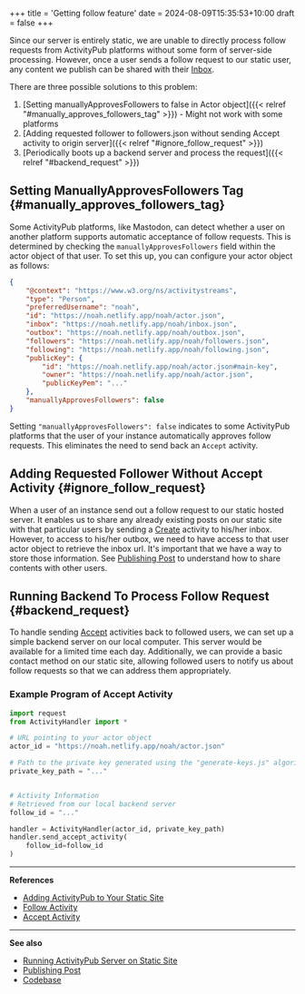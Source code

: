 +++
title = 'Getting follow feature'
date = 2024-08-09T15:35:53+10:00
draft = false
+++ 

Since our server is entirely static, we are unable to directly process follow requests from ActivityPub platforms without some form of server-side processing. However, once a user sends a follow request to our static user, any content we publish can be shared with their [Inbox](https://www.w3.org/TR/activitypub/#inbox). 

There are three possible solutions to this problem:
1. [Setting manuallyApprovesFollowers to false in Actor object]({{< relref "#manually_approves_followers_tag" >}}) - Might not work with some platforms
2. [Adding requested follower to followers.json without sending Accept activity to origin server]({{< relref "#ignore_follow_request" >}})
3. [Periodically boots up a backend server and process the request]({{< relref "#backend_request" >}})

## Setting ManuallyApprovesFollowers Tag {#manually_approves_followers_tag} 

Some ActivityPub platforms, like Mastodon, can detect whether a user on another platform supports automatic acceptance of follow requests. This is determined by checking the `manuallyApprovesFollowers` field within the actor object of that user. To set this up, you can configure your actor object as follows:

```json
{
	"@context": "https://www.w3.org/ns/activitystreams",
	"type": "Person",
	"preferredUsername": "noah",
	"id": "https://noah.netlify.app/noah/actor.json",
	"inbox": "https://noah.netlify.app/noah/inbox.json",
	"outbox": "https://noah.netlify.app/noah/outbox.json",
	"followers": "https://noah.netlify.app/noah/followers.json",
	"following": "https://noah.netlify.app/noah/following.json",
	"publicKey": {
		"id": "https://noah.netlify.app/noah/actor.json#main-key", 
		"owner": "https://noah.netlify.app/noah/actor.json",
		"publicKeyPem": "..."
	},
	"manuallyApprovesFollowers": false
}
```
Setting `"manuallyApprovesFollowers": false` indicates to some ActivityPub platforms that the user of your instance automatically approves follow requests. This eliminates the need to send back an `Accept` activity.

## Adding Requested Follower Without Accept Activity {#ignore_follow_request}

When a user of an instance send out a follow request to our static hosted server. It enables us to share any already existing posts on our static site with that particular users by sending a [Create](https://www.w3.org/TR/activitypub/#create-activity-inbox) activity to his/her inbox. However, to access to his/her outbox, we need to have access to that user actor object to retrieve the inbox url. It's important that we have a way to store those information. See [Publishing Post](/page/extra/publish_post_feature) to understand how to share contents with other users.


## Running Backend To Process Follow Request {#backend_request}

To handle sending [Accept](https://www.w3.org/TR/activitypub/#accept-activity-inbox) activities back to followed users, we can set up a simple backend server on our local computer. This server would be available for a limited time each day. Additionally, we can provide a basic contact method on our static site, allowing followed users to notify us about follow requests so that we can address them appropriately.

### Example Program of Accept Activity

```python
import request 
from ActivityHandler import *

# URL pointing to your actor object
actor_id = "https://noah.netlify.app/noah/actor.json"

# Path to the private key generated using the "generate-keys.js" algorithm
private_key_path = "..."


# Activity Information 
# Retrieved from our local backend server 
follow_id = "..."

handler = ActivityHandler(actor_id, private_key_path)
handler.send_accept_activity(
	follow_id=follow_id
)

```
---
**References**
- [Adding ActivityPub to Your Static Site](https://paul.kinlan.me/adding-activity-pub-to-your-static-site/)
- [Follow Activity](https://www.w3.org/TR/activitypub/#follow-activity-inbox)
- [Accept Activity](https://www.w3.org/TR/activitypub/#accept-activity-inbox)


---
**See also**
- [Running ActivityPub Server on Static Site](/page/running_activitypub_server_leveraging_static_web_hosting/)
- [Publishing Post](/page/extra/publish_post_feature)
- [Codebase](/page/extra/activitypub_codebase)


